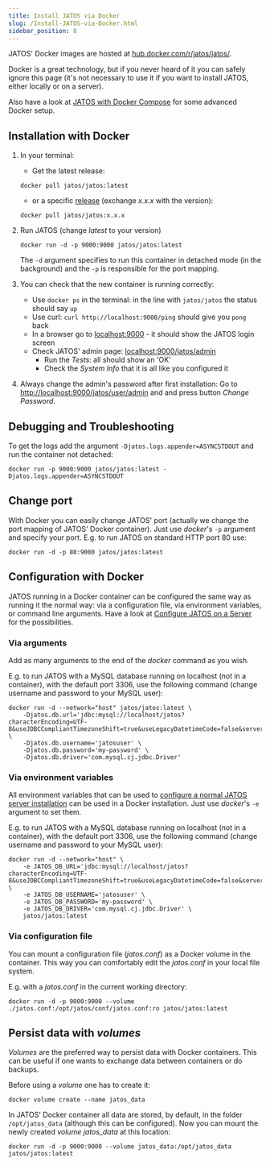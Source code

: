 ```yaml
---
title: Install JATOS via Docker
slug: /Install-JATOS-via-Docker.html
sidebar_position: 8
---
```


JATOS' Docker images are hosted at [hub.docker.com/r/jatos/jatos/](https://hub.docker.com/r/jatos/jatos/).

Docker is a great technology, but if you never heard of it you can safely ignore this page (it's not necessary to use it if you want to install JATOS, either locally or on a server). 

Also have a look at [JATOS with Docker Compose](/JATOS-with-Docker-Compose.html) for some advanced Docker setup.


## Installation with Docker

1. In your terminal:

   * Get the latest release:

   ```shell
   docker pull jatos/jatos:latest
   ```
   
   * or a specific [release](https://github.com/JATOS/JATOS/releases) (exchange _x.x.x_ with the version):

   ```shell
   docker pull jatos/jatos:x.x.x
   ```

1. Run JATOS (change _latest_ to your version)

   ```shell
   docker run -d -p 9000:9000 jatos/jatos:latest
   ```
   
   The `-d` argument specifies to run this container in detached mode (in the background) and the `-p` is responsible for the port mapping.

1. You can check that the new container is running correctly:
   
   * Use `docker ps` in the terminal: in the line with `jatos/jatos` the status should say `up`
   * Use curl: `curl http://localhost:9000/ping` should give you `pong` back
   * In a browser go to [localhost:9000](http://localhost:9000) - it should show the JATOS login screen
   * Check JATOS' admin page: [localhost:9000/jatos/admin](http://localhost:9000/jatos/admin)
     * Run the _Tests_: all should show an 'OK'
     * Check the _System Info_ that it is all like you configured it

1. Always change the admin's password after first installation: Go to [http://localhost:9000/jatos/user/admin](http://localhost:9000/jatos/user/admin) and and press button _Change Password_.


## Debugging and Troubleshooting

To get the logs add the argument `-Djatos.logs.appender=ASYNCSTDOUT` and run the container not detached:

```shell
docker run -p 9000:9000 jatos/jatos:latest -Djatos.logs.appender=ASYNCSTDOUT
```


## Change port

With Docker you can easily change JATOS' port (actually we change the port mapping of JATOS' Docker container). Just use _docker_'s `-p` argument and specify your port. E.g. to run JATOS on standard HTTP port 80 use:

``` shell
docker run -d -p 80:9000 jatos/jatos:latest
```


## Configuration with Docker

JATOS running in a Docker container can be configured the same way as running it the normal way: via a configuration file, via environment variables, or command line arguments. Have a look at [Configure JATOS on a Server](/Configure-JATOS-on-a-Server.html) for the possibilities.


### Via arguments

Add as many arguments to the end of the _docker_ command as you wish.

E.g. to run JATOS with a MySQL database running on localhost (not in a container), with the default port 3306, use the following command (change username and password to your MySQL user):

```shell
docker run -d --network="host" jatos/jatos:latest \
    -Djatos.db.url='jdbc:mysql://localhost/jatos?characterEncoding=UTF-8&useJDBCCompliantTimezoneShift=true&useLegacyDatetimeCode=false&serverTimezone=UTC' \
    -Djatos.db.username='jatosuser' \
    -Djatos.db.password='my-password' \
    -Djatos.db.driver='com.mysql.cj.jdbc.Driver'    
```


### Via environment variables

All environment variables that can be used to [configure a normal JATOS server installation](Configure-JATOS-on-a-Server.html) can be used in a Docker installation. Just use _docker_'s `-e` argument to set them.

E.g. to run JATOS with a MySQL database running on localhost (not in a container), with the default port 3306, use the following command (change username and password to your MySQL user):

~~~ shell
docker run -d --network="host" \
    -e JATOS_DB_URL='jdbc:mysql://localhost/jatos?characterEncoding=UTF-8&useJDBCCompliantTimezoneShift=true&useLegacyDatetimeCode=false&serverTimezone=UTC' \
    -e JATOS_DB_USERNAME='jatosuser' \
    -e JATOS_DB_PASSWORD='my-password' \
    -e JATOS_DB_DRIVER='com.mysql.cj.jdbc.Driver' \
    jatos/jatos:latest
~~~


### Via configuration file

You can mount a configuration file (_jatos.conf_) as a Docker volume in the container. This way you can comfortably edit the _jatos.conf_ in your local file system.

E.g. with a _jatos.conf_ in the current working directory:

```shell
docker run -d -p 9000:9000 --volume ./jatos.conf:/opt/jatos/conf/jatos.conf:ro jatos/jatos:latest
```


## Persist data with _volumes_

_Volumes_ are the preferred way to persist data with Docker containers. This can be useful if one wants to exchange data between containers or do backups.

Before using a _volume_ one has to create it:


```shell
docker volume create --name jatos_data
```

In JATOS' Docker container all data are stored, by default, in the folder `/opt/jatos_data` (although this can be configured). Now you can mount the newly created _volume_ _jatos_data_ at this location:

```shell
docker run -d -p 9000:9000 --volume jatos_data:/opt/jatos_data jatos/jatos:latest
```